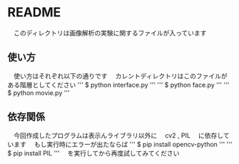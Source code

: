 # README
　このディレクトリは画像解析の実験に関するファイルが入っています

## 使い方 
　使い方はそれぞれ以下の通りです
　カレントディレクトリはこのファイルがある階層としてください
 '''
    $ python interface.py
 '''
 '''
    $ python face.py
 '''
 '''
    $ python movie.py
 '''

## 依存関係
　今回作成したプログラムは表示んライブラリ以外に
　cv2 , PIL
　に依存しています
　もし実行時にエラーが出たならば
 '''
    $ pip install opencv-python
 '''
 '''
    $ pip install PIL
 '''
　を実行してから再度試してみてください